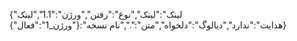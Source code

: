 {"لینک":"لینک","نوع":"رفتن","ورژن":"1.1","لینک هدایت":"ندارد","دیالوگ":"دلخواه","متن":".","نام نسخه":{"ورژن_1":"فعال"}}